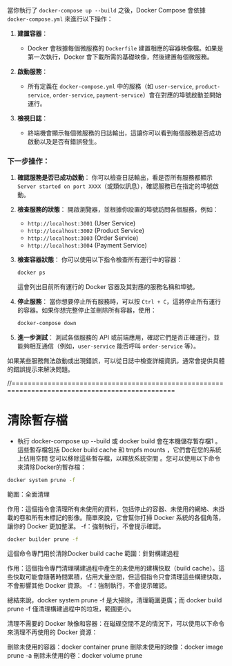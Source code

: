 當你執行了 `docker-compose up --build` 之後，Docker Compose 會依據 `docker-compose.yml` 來進行以下操作：

1. **建置容器**：
   - Docker 會根據每個微服務的 `Dockerfile` 建置相應的容器映像檔。如果是第一次執行，Docker 會下載所需的基礎映像，然後建置每個微服務。
   
2. **啟動服務**：
   - 所有定義在 `docker-compose.yml` 中的服務（如 `user-service`, `product-service`, `order-service`, `payment-service`）會在對應的埠號啟動並開始運行。
   
3. **檢視日誌**：
   - 終端機會顯示每個微服務的日誌輸出，這讓你可以看到每個服務是否成功啟動以及是否有錯誤發生。

### 下一步操作：

1. **確認服務是否已成功啟動**：
   你可以檢查日誌輸出，看是否所有服務都顯示 `Server started on port XXXX`（或類似訊息），確認服務已在指定的埠號啟動。

2. **檢查服務的狀態**：
   開啟瀏覽器，並根據你設置的埠號訪問各個服務，例如：
   - `http://localhost:3001` (User Service)
   - `http://localhost:3002` (Product Service)
   - `http://localhost:3003` (Order Service)
   - `http://localhost:3004` (Payment Service)

3. **檢查容器狀態**：
   你可以使用以下指令檢查所有運行中的容器：
   ```bash
   docker ps
   ```
   這會列出目前所有運行的 Docker 容器及其對應的服務名稱和埠號。

4. **停止服務**：
   當你想要停止所有服務時，可以按 `Ctrl + C`，這將停止所有運行的容器。如果你想完整停止並刪除所有容器，使用：
   ```bash
   docker-compose down
   ```

5. **進一步測試**：
   測試各個服務的 API 或前端應用，確認它們是否正確運行，並能夠相互通信（例如，`user-service` 能否呼叫 `order-service` 等）。

如果某些服務無法啟動或出現錯誤，可以從日誌中檢查詳細資訊，通常會提供具體的錯誤提示來解決問題。


//===============================================================================================
# 清除暫存檔

- 執行 docker-compose up --build 或 docker build 會在本機儲存暫存檔1
。這些暫存檔包括 Docker build cache 和 tmpfs mounts
，它們會在您的系統上佔用空間
您可以移除這些暫存檔，以釋放系統空間
。您可以使用以下命令來清除Docker的暫存檔：

```sh
docker system prune -f
```
範圍：全面清理

作用：這個指令會清理所有未使用的資料，包括停止的容器、未使用的網絡、未掛載的卷和所有未標記的影像。簡單來說，它會幫你打掃 Docker 系統的各個角落，讓你的 Docker 更加整潔。
-f：強制執行，不會提示確認。

```sh
docker builder prune -f
```
這個命令專門用於清除Docker build cache
範圍：針對構建過程

作用：這個指令專門清理構建過程中產生的未使用的建構快取（build cache）。這些快取可能會隨著時間累積，佔用大量空間，但這個指令只會清理這些構建快取，不會影響其他 Docker 資源。
-f：強制執行，不會提示確認。

總結來說，docker system prune -f 是大掃除，清理範圍更廣；而 docker build prune -f 僅清理構建過程中的垃圾，範圍更小。

清理不需要的 Docker 映像和容器：在磁碟空間不足的情況下，可以使用以下命令來清理不再使用的 Docker 資源：

刪除未使用的容器：docker container prune
刪除未使用的映像：docker image prune -a
刪除未使用的卷：docker volume prune